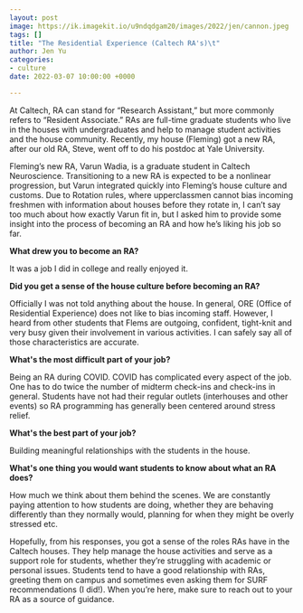 ```yaml
---
layout: post
image: https://ik.imagekit.io/u9ndqdgam20/images/2022/jen/cannon.jpeg
tags: []
title: "The Residential Experience (Caltech RA's)\t"
author: Jen Yu
categories:
- culture
date: 2022-03-07 10:00:00 +0000

---
```

At Caltech, RA can stand for “Research Assistant,” but more commonly refers to “Resident Associate.” RAs are full-time graduate students who live in the houses with undergraduates and help to manage student activities and the house community. Recently, my house (Fleming) got a new RA, after our old RA, Steve, went off to do his postdoc at Yale University.

Fleming’s new RA, Varun Wadia, is a graduate student in Caltech Neuroscience. Transitioning to a new RA is expected to be a nonlinear progression, but Varun integrated quickly into Fleming’s house culture and customs. Due to Rotation rules, where upperclassmen cannot bias incoming freshmen with information about houses before they rotate in, I can’t say too much about how exactly Varun fit in, but I asked him to provide some insight into the process of becoming an RA and how he’s liking his job so far.

**What drew you to become an RA?**

It was a job I did in college and really enjoyed it.

**Did you get a sense of the house culture before becoming an RA?**

Officially I was not told anything about the house. In general, ORE (Office of Residential Experience) does not like to bias incoming staff. However, I heard from other students that Flems are outgoing, confident, tight-knit and very busy given their involvement in various activities. I can safely say all of those characteristics are accurate.

**What's the most difficult part of your job?**

Being an RA during COVID. COVID has complicated every aspect of the job. One has to do twice the number of midterm check-ins and check-ins in general. Students have not had their regular outlets (interhouses and other events) so RA programming has generally been centered around stress relief.

**What's the best part of your job?**

Building meaningful relationships with the students in the house.

**What's one thing you would want students to know about what an RA does?**

How much we think about them behind the scenes. We are constantly paying attention to how students are doing, whether they are behaving differently than they normally would, planning for when they might be overly stressed etc.

Hopefully, from his responses, you got a sense of the roles RAs have in the Caltech houses. They help manage the house activities and serve as a support role for students, whether they’re struggling with academic or personal issues. Students tend to have a good relationship with RAs, greeting them on campus and sometimes even asking them for SURF recommendations (I did!). When you’re here, make sure to reach out to your RA as a source of guidance.